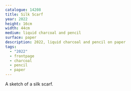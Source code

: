 ```yaml
---
catalogue: 14208
title: Silk Scarf
year: 2022
height: 16cm
width: 44cm
medium: liquid charcoal and pencil
surface: paper
description: 2022, liquid charcoal and pencil on paper
tags: 
  - "2022"
  - frontpage
  - charcoal
  - pencil
  - paper
---
```

A sketch of a silk scarf.
